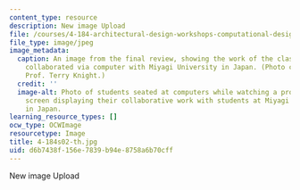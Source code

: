 ```yaml
---
content_type: resource
description: New image Upload
file: /courses/4-184-architectural-design-workshops-computational-design-for-housing-spring-2002/d6b7438f156e7839b94e8758a6b70cff_4-184s02-th.jpg
file_type: image/jpeg
image_metadata:
  caption: An image from the final review, showing the work of the class and how they
    collaborated via computer with Miyagi University in Japan. (Photo courtesy of
    Prof. Terry Knight.)
  credit: ''
  image-alt: Photo of students seated at computers while watching a projected computer
    screen displaying their collaborative work with students at Miyagi University
    in Japan.
learning_resource_types: []
ocw_type: OCWImage
resourcetype: Image
title: 4-184s02-th.jpg
uid: d6b7438f-156e-7839-b94e-8758a6b70cff
---
```

New image Upload

